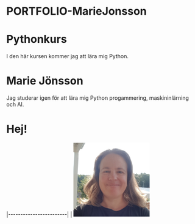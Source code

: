 # PORTFOLIO-MarieJonsson

# Pythonkurs
I den här kursen kommer jag att lära mig Python.  

 # Marie Jönsson
 Jag studerar igen för att lära mig Python progammering, maskininlärning och AI. 

# Hej!              
|------------------------|
| <img src="selfie_github.png" width=200 >